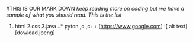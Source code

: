 #THIS IS OUR MARK DOWN
*keep reading more on coding but we have a sample of what you should read. This is the list*
1. html
2.css
3.java
..* pyton ,c ,c++
(https://www.google.com)
![ alt text][dowload.jpeng]
